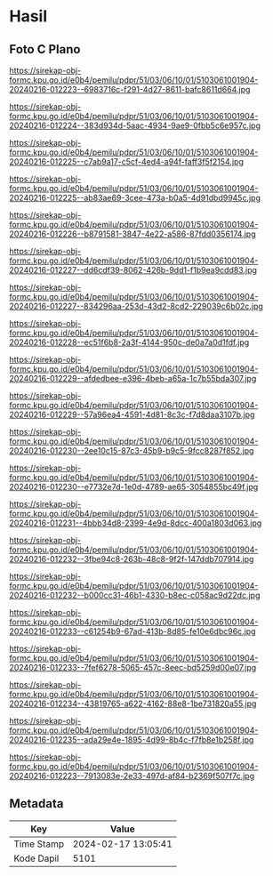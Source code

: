 # Hasil

## Foto C Plano

https://sirekap-obj-formc.kpu.go.id/e0b4/pemilu/pdpr/51/03/06/10/01/5103061001904-20240216-012223--6983716c-f291-4d27-8611-bafc8611d664.jpg

https://sirekap-obj-formc.kpu.go.id/e0b4/pemilu/pdpr/51/03/06/10/01/5103061001904-20240216-012224--383d934d-5aac-4934-9ae9-0fbb5c6e957c.jpg

https://sirekap-obj-formc.kpu.go.id/e0b4/pemilu/pdpr/51/03/06/10/01/5103061001904-20240216-012225--c7ab9a17-c5cf-4ed4-a94f-faff3f5f2154.jpg

https://sirekap-obj-formc.kpu.go.id/e0b4/pemilu/pdpr/51/03/06/10/01/5103061001904-20240216-012225--ab83ae69-3cee-473a-b0a5-4d91dbd9945c.jpg

https://sirekap-obj-formc.kpu.go.id/e0b4/pemilu/pdpr/51/03/06/10/01/5103061001904-20240216-012226--b8791581-3847-4e22-a586-87fdd0356174.jpg

https://sirekap-obj-formc.kpu.go.id/e0b4/pemilu/pdpr/51/03/06/10/01/5103061001904-20240216-012227--dd6cdf39-8062-426b-9dd1-f1b9ea9cdd83.jpg

https://sirekap-obj-formc.kpu.go.id/e0b4/pemilu/pdpr/51/03/06/10/01/5103061001904-20240216-012227--834296aa-253d-43d2-8cd2-229039c6b02c.jpg

https://sirekap-obj-formc.kpu.go.id/e0b4/pemilu/pdpr/51/03/06/10/01/5103061001904-20240216-012228--ec51f6b8-2a3f-4144-950c-de0a7a0d1fdf.jpg

https://sirekap-obj-formc.kpu.go.id/e0b4/pemilu/pdpr/51/03/06/10/01/5103061001904-20240216-012229--afdedbee-e396-4beb-a65a-1c7b55bda307.jpg

https://sirekap-obj-formc.kpu.go.id/e0b4/pemilu/pdpr/51/03/06/10/01/5103061001904-20240216-012229--57a96ea4-4591-4d81-8c3c-f7d8daa3107b.jpg

https://sirekap-obj-formc.kpu.go.id/e0b4/pemilu/pdpr/51/03/06/10/01/5103061001904-20240216-012230--2ee10c15-87c3-45b9-b9c5-9fcc8287f852.jpg

https://sirekap-obj-formc.kpu.go.id/e0b4/pemilu/pdpr/51/03/06/10/01/5103061001904-20240216-012230--e7732e7d-1e0d-4789-ae65-3054855bc49f.jpg

https://sirekap-obj-formc.kpu.go.id/e0b4/pemilu/pdpr/51/03/06/10/01/5103061001904-20240216-012231--4bbb34d8-2399-4e9d-8dcc-400a1803d063.jpg

https://sirekap-obj-formc.kpu.go.id/e0b4/pemilu/pdpr/51/03/06/10/01/5103061001904-20240216-012232--3fbe94c8-263b-48c8-9f2f-147ddb707914.jpg

https://sirekap-obj-formc.kpu.go.id/e0b4/pemilu/pdpr/51/03/06/10/01/5103061001904-20240216-012232--b000cc31-46b1-4330-b8ec-c058ac9d22dc.jpg

https://sirekap-obj-formc.kpu.go.id/e0b4/pemilu/pdpr/51/03/06/10/01/5103061001904-20240216-012233--c61254b9-67ad-413b-8d85-fe10e6dbc96c.jpg

https://sirekap-obj-formc.kpu.go.id/e0b4/pemilu/pdpr/51/03/06/10/01/5103061001904-20240216-012233--7fef6278-5065-457c-8eec-bd5259d00e07.jpg

https://sirekap-obj-formc.kpu.go.id/e0b4/pemilu/pdpr/51/03/06/10/01/5103061001904-20240216-012234--43819765-a622-4162-88e8-1be731820a55.jpg

https://sirekap-obj-formc.kpu.go.id/e0b4/pemilu/pdpr/51/03/06/10/01/5103061001904-20240216-012235--ada29e4e-1895-4d99-8b4c-f7fb8e1b258f.jpg

https://sirekap-obj-formc.kpu.go.id/e0b4/pemilu/pdpr/51/03/06/10/01/5103061001904-20240216-012223--7913083e-2e33-497d-af84-b2369f507f7c.jpg


## Metadata

| Key        | Value               |
| ---------- | ------------------- |
| Time Stamp | 2024-02-17 13:05:41 |
| Kode Dapil | 5101                |



